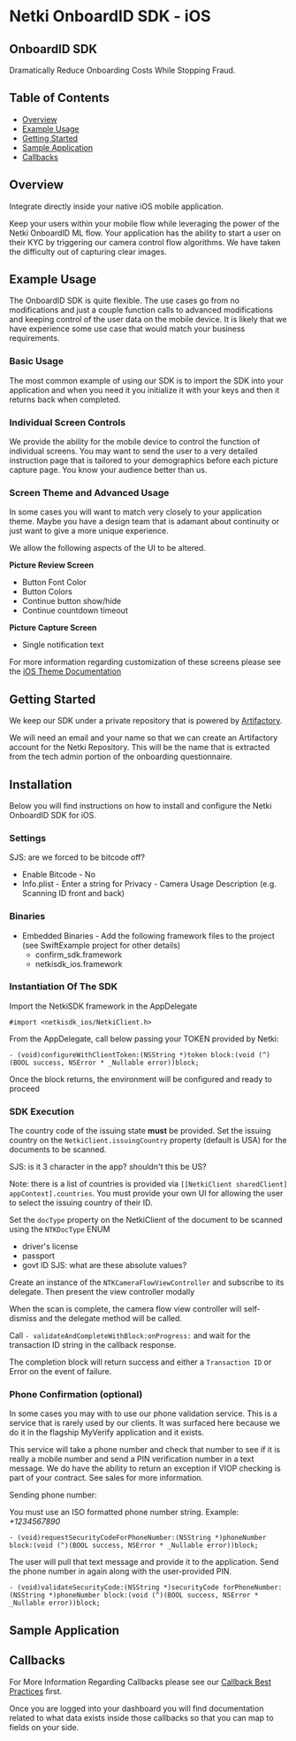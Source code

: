 # Netki OnboardID SDK - iOS


## OnboardID SDK

Dramatically Reduce Onboarding Costs While Stopping Fraud.

## Table of Contents

- [Overview](#overview)
- [Example Usage](#example-usage)
- [Getting Started](#getting-started)
- [Sample Application](#sample-application)
- [Callbacks](#callbacks)

## Overview

Integrate directly inside your native iOS mobile application.

Keep your users within your mobile flow while leveraging the power of the Netki OnboardID ML flow. Your application has the ability to start a user on their KYC by triggering our camera control flow algorithms.  We have taken the difficulty out of capturing clear images.

## Example Usage

The OnboardID SDK is quite flexible. The use cases go from no modifications and just a couple function calls to advanced modifications and keeping control of the user data on the mobile device. It is likely that we have experience some use case that would match your business requirements.

### Basic Usage

The most common example of using our SDK is to import the SDK into your application and when you need it you initialize it with your keys and then it returns back when completed.

### Individual Screen Controls

We provide the ability for the mobile device to control the function of individual screens. You may want to send the user to a very detailed instruction page that is tailored to your demographics before each picture capture page. You know your audience better than us.  

### Screen Theme and Advanced Usage

In some cases you will want to match very closely to your application theme.  Maybe you have a design team that is adamant about continuity or just want to give a more unique experience.  

We allow the following aspects of the UI to be altered.

**Picture Review Screen**

- Button Font Color
- Button Colors
- Continue button show/hide
- Continue countdown timeout


**Picture Capture Screen**

- Single notification text

For more information regarding customization of these screens please see the [iOS Theme Documentation](./onboard_id_theme_iOS.md)


## Getting Started

We keep our SDK under a private repository that is powered by [Artifactory](https://jfrog.com/artifactory/).

We will need an email and your name so that we can create an Artifactory account for the Netki Repository. This will be the name that is extracted from the tech admin portion of the onboarding questionnaire.

## Installation


Below you will find instructions on how to install and configure the Netki OnboardID SDK for iOS.

### Settings

SJS: are we forced to be bitcode off?

* Enable Bitcode - No
* Info.plist - Enter a string for Privacy - Camera Usage Description (e.g. Scanning ID front and back)

### Binaries

* Embedded Binaries - Add the following framework files to the project (see SwiftExample project for other details)
	* confirm_sdk.framework
	* netkisdk_ios.framework

### Instantiation Of The SDK

Import the NetkiSDK framework in the AppDelegate

    #import <netkisdk_ios/NetkiClient.h>

From the AppDelegate, call below passing your TOKEN provided by Netki:

```obj-c
- (void)configureWithClientToken:(NSString *)token block:(void (^)(BOOL success, NSError * _Nullable error))block;
```

Once the block returns, the environment will be configured and ready to proceed

### SDK Execution

The country code of the issuing state **must** be provided. Set the issuing country on the `NetkiClient.issuingCountry` property (default is USA) for the documents to be scanned.

SJS: is it 3 character in the app? shouldn't this be US?

Note: there is a list of countries is provided via `[[NetkiClient sharedClient] appContext].countries`. You must provide your own UI for allowing the user to select the issuing country of their ID.

Set the `docType` property on the NetkiClient of the document to be scanned using the `NTKDocType` ENUM

* driver's license
* passport
* govt ID
SJS: what are these absolute values?

Create an instance of the `NTKCameraFlowViewController` and subscribe to its delegate. Then present the view controller modally

When the scan is complete, the camera flow view controller will self-dismiss and the delegate method will be called.

Call `- validateAndCompleteWithBlock:onProgress:` and wait for the transaction ID string in the callback response.

The completion block will return success and either a `Transaction ID` or Error on the event of failure.


### Phone Confirmation (optional)

In some cases you may with to use our phone validation service. This is a service that is rarely used by our clients. It was surfaced here because we do it in the flagship MyVerify application and it exists.  

This service will take a phone number and check that number to see if it is really a mobile number and send a PIN verification number in a text message.  We do have the ability to return an exception if VIOP checking is part of your contract. See sales for more information.

Sending phone number:

You must use an ISO formatted phone number string. Example: *+1234567890*

```obj-c
- (void)requestSecurityCodeForPhoneNumber:(NSString *)phoneNumber block:(void (^)(BOOL success, NSError * _Nullable error))block;
```

The user will pull that text message and provide it to the application. Send the phone number in again along with the user-provided PIN.

```obj-c
- (void)validateSecurityCode:(NSString *)securityCode forPhoneNumber:(NSString *)phoneNumber block:(void (^)(BOOL success, NSError * _Nullable error))block;
```


## Sample Application


## Callbacks

For More Information Regarding Callbacks please see our [Callback Best Practices](./best_practices_internal_callbacks.md) first.

Once you are logged into your dashboard you will find documentation related to what data exists inside those callbacks so that you can map to fields on your side.
